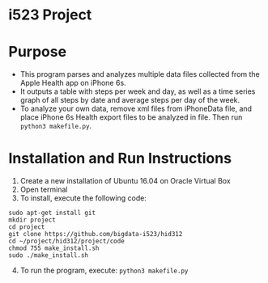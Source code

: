 # i523 Project

# Purpose

* This program parses and analyzes multiple data files collected from the Apple Health app on iPhone 6s.
* It outputs a table with steps per week and day, as well as a time series graph of all steps by date and average steps per day of the week.
* To analyze your own data, remove xml files from iPhoneData file, and place iPhone 6s Health export files to be analyzed in file. Then run `python3 makefile.py`.

# Installation and Run Instructions

1. Create a new installation of Ubuntu 16.04 on Oracle Virtual Box
2. Open terminal
3. To install, execute the following code:
  ~~~~
  sudo apt-get install git
  mkdir project
  cd project
  git clone https://github.com/bigdata-i523/hid312
  cd ~/project/hid312/project/code
  chmod 755 make_install.sh
  sudo ./make_install.sh
  ~~~~
4. To run the program, execute: `python3 makefile.py`

 
